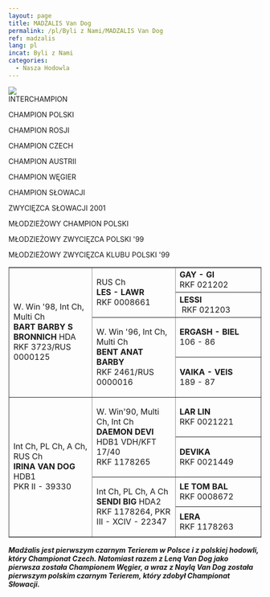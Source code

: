 ```yaml
---
layout: page
title: MADŻALIS Van Dog
permalink: /pl/Byli z Nami/MADZALIS Van Dog
ref: madzalis
lang: pl
incat: Byli z Nami
categories:
  - Nasza Hodowla
---
```

<img src="{{ site.cdn }}/images/vandogs_pl/Madżalis Van Dog.jpg">
<div markdown="1" class="smalllines">
INTERCHAMPION

CHAMPION POLSKI

CHAMPION ROSJI

CHAMPION CZECH

CHAMPION AUSTRII

CHAMPION WĘGIER

CHAMPION SŁOWACJI

ZWYCIĘZCA SŁOWACJI 2001

MŁODZIEŻOWY CHAMPION POLSKI

MŁODZIEŻOWY ZWYCIĘZCA POLSKI '99

MŁODZIEŻOWY ZWYCIĘZCA KLUBU POLSKI '99
</div>

<table style="BORDER-BOTTOM: #949494 1px solid; BORDER-LEFT: #949494 1px solid; WIDTH: 100%; BORDER-COLLAPSE: collapse; BORDER-TOP: #949494 1px solid; BORDER-RIGHT: #949494 1px solid" border="1" cellspacing="0" align="center">
<tbody>
<tr>
<td style="WIDTH: 33%" valign="center" rowspan="4">
<p>W. Win '98, Int Ch, Multi Ch<br><strong>BART BARBY S BRONNICH</strong> HDA<br>RKF 3723/RUS 0000125</p></td>
<td style="WIDTH: 33%" valign="top" rowspan="2">
<p>RUS Ch<br><strong>LES - LAWR</strong> <br>RKF 0008661</p></td>
<td><strong>GAY - GI</strong> <br>RKF 021202</td></tr>
<tr>
<td><strong>LESSI<br></strong>&nbsp;RKF 021203</td></tr>
<tr>
<td rowspan="2">
<p>W. Win '96, Int Ch, Multi Ch<br><strong>BENT ANAT BARBY<br></strong>RKF 2461/RUS 0000016</p></td>
<td><strong>ERGASH - BIEL</strong> <br>106 - 86</td></tr>
<tr>
<td><strong>VAIKA - VEIS <br></strong>189 - 87</td></tr>
<tr>
<td rowspan="4">
<p>Int Ch, PL Ch, A Ch, RUS Ch<br><strong>IRINA VAN DOG</strong> HDB1<br>PKR II - 39330</p></td>
<td rowspan="2">
<p>W. Win'90, Multi Ch, Int Ch<br><strong>DAEMON DEVI</strong> HDB1 VDH/KFT 17/40<br>RKF 1178265</p></td>
<td><strong>LAR LIN <br></strong>RKF 0021221</td></tr>
<tr>
<td><strong>DEVIKA <br></strong>RKF 0021449</td></tr>
<tr>
<td rowspan="2">
<p>Int Ch, PL Ch, A Ch<br><strong>SENDI BIG</strong> HDA2 <br>RKF 1178264, PKR III - XCIV - 22347</p></td>
<td><strong>LE TOM BAL <br></strong>RKF 0008672</td></tr>
<tr>
<td><strong>LERA <br></strong>RKF 1178263</td></tr></tbody></table>

***Madżalis jest pierwszym czarnym Terierem w Polsce i z polskiej hodowli, który Championat Czech. Natomiast razem z Leną Van Dog jako pierwsza została Championem Węgier, a wraz z Naylą Van Dog została pierwszym polskim czarnym Terierem, który zdobył Championat Słowacji.***
